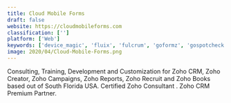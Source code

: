 ```yaml
---
title: Cloud Mobile Forms
draft: false 
website: https://cloudmobileforms.com
classification: ['']
platform: ['Web']
keywords: ['device_magic', 'fluix', 'fulcrum', 'goformz', 'gospotcheck', 'pdf_share_forms', 'processmaker', 'prontoforms', 'snappii', 'streebo_mobile_forms', 'webdocs', 'doforms']
image: 2020/04/Cloud-Mobile-Forms.png
---
```

Consulting, Training, Development and Customization for Zoho CRM, Zoho Creator, Zoho Campaigns, Zoho Reports, Zoho Recruit and Zoho Books based out of South Florida USA. Certified Zoho Consultant . Zoho CRM Premium Partner.